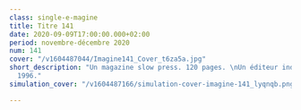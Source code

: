 ```yaml
---
class: single-e-magine
title: Titre 141
date: 2020-09-09T17:00:00.000+02:00
period: novembre-décembre 2020
num: 141
cover: "/v1604487044/Imagine141_Cover_t6za5a.jpg"
short_description: "Un magazine slow press. 120 pages. \nUn éditeur indépendant depuis
  1996."
simulation_cover: "/v1604487166/simulation-cover-imagine-141_lyqnqb.png"

---
```

